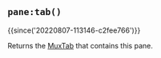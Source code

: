 ## `pane:tab()`

{{since('20220807-113146-c2fee766')}}

Returns the [MuxTab](../MuxTab/index.md) that contains this pane.


